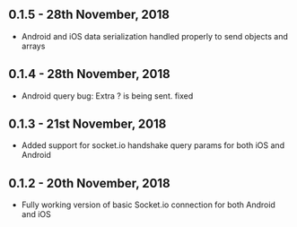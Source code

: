 ## 0.1.5 - 28th November, 2018

* Android and iOS data serialization handled properly to send objects and arrays

## 0.1.4 - 28th November, 2018

* Android query bug: Extra ? is being sent. fixed

## 0.1.3 - 21st November, 2018

* Added support for socket.io handshake query params for both iOS and Android

## 0.1.2 - 20th November, 2018

* Fully working version of basic Socket.io connection for both Android and iOS
